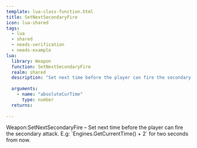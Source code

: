 ```yaml
---
template: lua-class-function.html
title: SetNextSecondaryFire
icon: lua-shared
tags:
  - lua
  - shared
  - needs-verification
  - needs-example
lua:
  library: Weapon
  function: SetNextSecondaryFire
  realm: shared
  description: "Set next time before the player can fire the secondary attack. E.g: `Engines.GetCurrentTime() + 2` for two seconds from now."
  
  arguments:
    - name: "absoluteCurTime"
      type: number
  returns:
    
---
```


<div class="lua__search__keywords">
Weapon:SetNextSecondaryFire &#x2013; Set next time before the player can fire the secondary attack. E.g: `Engines.GetCurrentTime() + 2` for two seconds from now.
</div>
